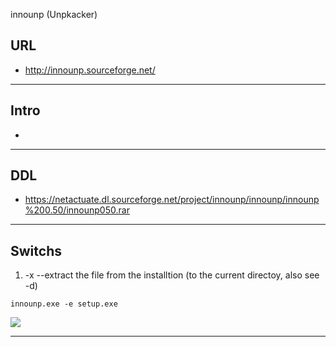 innounp (Unpkacker)

## URL
* http://innounp.sourceforge.net/

---

## Intro
* 

---

## DDL
* https://netactuate.dl.sourceforge.net/project/innounp/innounp/innounp%200.50/innounp050.rar

---

## Switchs
1) -x --extract the file from the installtion (to the current directoy, also see -d)

`innounp.exe -e setup.exe`

[<img src="https://i.imgur.com/bcsKhZE.png">](https://i.imgur.com/bcsKhZE.png)


---

##
